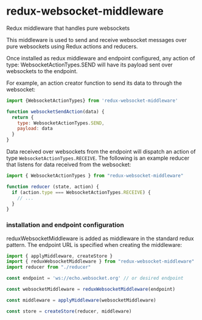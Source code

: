 # redux-websocket-middleware

Redux middleware that handles pure websockets

This middleware is used to send and receive websocket messages over pure websockets using Redux actions and reducers.  

Once installed as redux middleware and endpoint configured, any action of type: WebsocketActionTypes.SEND will have its payload sent over websockets to the endpoint.

For example, an action creator function to send its data to through the websocket:

```js
import {WebsocketActionTypes} from 'redux-websocket-middleware'

function websocketSendAction(data) {
  return {
    type: WebsocketActionTypes.SEND,
    payload: data
  }
}
```

Data received over websockets from the endpoint will dispatch an action of type `WebsocketActionTypes.RECEIVE`. 
The following is an example reducer that listens for data received from the websocket:

```js
import { WebsocketActionTypes } from "redux-websocket-middleware"

function reducer (state, action) {
  if (action.type === WebsocketActionTypes.RECEIVE) {
    // ...
  }
}
```

### installation and endpoint configuration

reduxWebsocketMiddleware is added as middleware in the standard redux pattern.
The endpoint URL is specified when creating the middleware:

```js
import { applyMiddleware, createStore }
import { reduxWebsocketMiddleware } from "redux-websocket-middleware"
import reducer from "./reducer"

const endpoint = 'ws://echo.websocket.org' // or desired endpoint

const websocketMiddleware = reduxWebsocketMiddleware(endpoint)

const middleware = applyMiddleware(websocketMiddleware)

const store = createStore(reducer, middleware)
```

